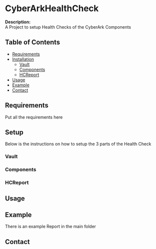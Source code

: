 # CyberArkHealthCheck


**Description:**  
A Project to setup Health Checks of the CyberArk Components

## Table of Contents
- [Requirements](#Requirements)
- [Installation](#installation)
    - [Vault](#Vault)
    - [Components](#Components)
    - [HCReport](#HCReport)
- [Usage](#usage)
- [Example](#Example)
- [Contact](#contact)

## Requirements
Put all the requirements here
## Setup
Below is the instructions on how to setup the 3 parts of the Health Check
### Vault

### Components

### HCReport

## Usage

## Example
There is an example Report in the main folder 

## Contact




[def]: #HCReport